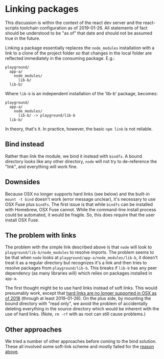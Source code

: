 # Linking packages

This discussion is within the context of the react dev server and the
react-scripts toolchain configuration as of 2019-01-26. All statements of fact
should be understood to be "as of" that date and should not be assumed true in
the future.

Linking a package essentially replaces the `node_modules` installation with a
link to a clone of the project folder so that changes in the local folder are
reflected immediately in the consuming package. E.g.:

    playground/
      app-a/
        node_modules/
          lib-b/
      lib-b/

Where `lib-b` is an independent installation of the 'lib-b' package, becomes:

    playground/
      app-a/
        node_modules/
          lib-b/ -> playground/lib-b
      lib-b/

In theory, that's it. In practice, however, the basic `npm link` is not
reliable.

## Bind instead

Rather than link the module, we bind it instead with `bindfs`. A bound directory
looks like any other directory, `node` will not try to de-reference the "link",
and everything will work fine.

## Downsides

Because OSX no longer supports hard links (see below) and the built-in
`mount -t bind` doesn't work (error message unclear), it's necessary to use OSX
Fuse plus `bindfs`. The first issue is that while `bindfs` can be installed with
Homebrew, OSX Fuse cannot. While the command-line install process could be
automated, it would be fragile. So, this does require that the user install
OSX Fuse.

## The problem with links

The problem with the simple link described above is that `node` will look to
`playground/lib-b/node_modules` to resolve imports. The problem seems to be that
when `node` looks at `playground/app-a/node_modules/lib-b`, it doesn't treat it
as a regular directory but recognizes it's a link and then tries to resolve
packages from `playground/lib-b`. This breaks if `lib-b` has any peer dependency
(as many libraries will) which relies on packages installed in `app-a`.

The first thought might be to use hard links instead of soft links. This would
presumably work, except that [hard links are no longer supported in OSX as of
2018](https://stackoverflow.com/a/52754343/929494) (through at least
2019-01-26). On the plus side, by mounting the bound directory with "read only",
we avoid the problem of accidentally deleting everything in the source directory
which would be inherent with the use of hard links. (Note, `rm -rf` with as root
can still cause problems.)

## Other approaches

We tried a number of other approaches before coming to the bind solution. These
all involved some soft-link scheme and mostly failed for the [reason above](#the-problem-with-links).
